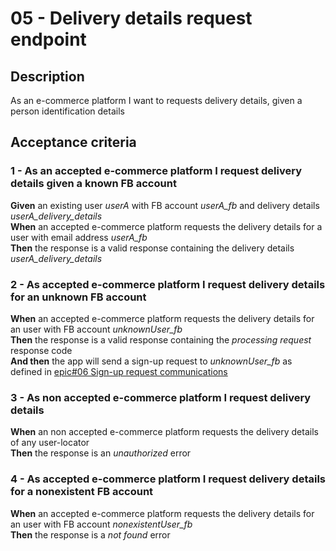 # 05 - Delivery details request endpoint

## Description
As an e-commerce platform I want to requests delivery details, given a person identification details

## Acceptance criteria

### 1 - As an accepted e-commerce platform I request delivery details given a known FB account

**Given** an existing user *userA* with FB account *userA_fb* and delivery details *userA_delivery_details*  
**When** an accepted e-commerce platform requests the delivery details for a user with email address *userA_fb*  
**Then** the response is a valid response containing the delivery details *userA_delivery_details*  

### 2 - As accepted e-commerce platform I request delivery details for an unknown FB account

**When** an accepted e-commerce platform requests the delivery details for an user with FB account *unknownUser_fb*  
**Then** the response is a valid response containing the *processing request* response code  
**And then** the app will send a sign-up request to *unknownUser_fb* as defined in [epic#06 Sign-up request communications](06_Sign_up_request_communications.md)  

### 3 - As non accepted e-commerce platform I request delivery details

**When** an non accepted e-commerce platform requests the delivery details of any user-locator  
**Then** the response is an *unauthorized* error

### 4 - As accepted e-commerce platform I request delivery details for a nonexistent FB account

**When** an accepted e-commerce platform requests the delivery details for an user with FB account *nonexistentUser_fb*  
**Then** the response is a *not found* error